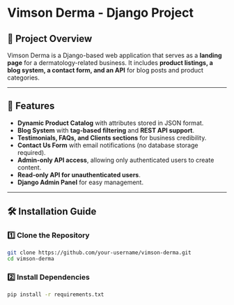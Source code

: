 # Vimson Derma - Django Project

## 📌 Project Overview
Vimson Derma is a Django-based web application that serves as a **landing page** for a dermatology-related business. It includes **product listings, a blog system, a contact form, and an API** for blog posts and product categories.

---

## 🚀 Features
- **Dynamic Product Catalog** with attributes stored in JSON format.
- **Blog System** with **tag-based filtering** and **REST API support**.
- **Testimonials, FAQs, and Clients sections** for business credibility.
- **Contact Us Form** with email notifications (no database storage required).
- **Admin-only API access**, allowing only authenticated users to create content.
- **Read-only API for unauthenticated users**.
- **Django Admin Panel** for easy management.

---

## 🛠️ Installation Guide
### **1️⃣ Clone the Repository**
```sh
git clone https://github.com/your-username/vimson-derma.git
cd vimson-derma
```

### **2️⃣ Install Dependencies**
```sh
pip install -r requirements.txt
```

